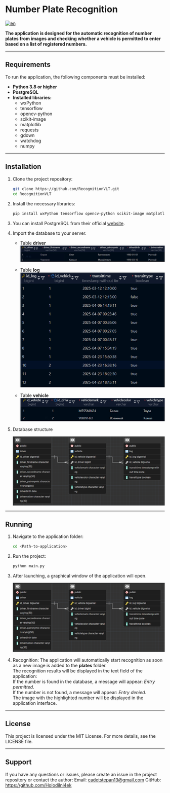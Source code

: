 # Number Plate Recognition

[![en](https://img.shields.io/badge/lang-en-red.svg)](https://github.com/Holodilni4ek/license_plate_recognition/blob/master/README.md)

**The application is designed for the automatic recognition of number plates from images and checking whether a vehicle is permitted to enter based on a list of registered numbers.**

---

## Requirements

To run the application, the following components must be installed:

- **Python 3.8 or higher**
- **PostgreSQL**
- **Installed libraries:**
  - wxPython
  - tensorflow
  - opencv-python
  - scikit-image
  - matplotlib
  - requests
  - gdown
  - watchdog
  - numpy

---

## Installation

1. Clone the project repository:

   ```bash
   git clone https://github.com/RecognitionVLT.git
   cd RecognitionVLT
   ```

2. Install the necessary libraries:

    ```bash
    pip install wxPython tensorflow opencv-python scikit-image matplotlib requests gdown watchdog numpy
    ```

3. You can install PostgreSQL from their official [website](https://www.postgresql.org/).

4. Import the database to your server.

    - Table **driver**
    ![alt text](docs/image-1.png)

    - Table **log**
    ![alt text](docs/image-2.png)

    - Table **vehicle**
    ![alt text](docs/image-3.png)

5. Database structure

    ![alt text](docs/image.png)

---

## Running

1. Navigate to the application folder:

    ```bash
    cd <Path-to-application>
    ```

2. Run the project:

    ```bash
    python main.py
    ```

3. After launching, a graphical window of the application will open.

    ![alt text](docs/image.png)

4. Recognition:
    The application will automatically start recognition as soon as a new image is added to the **plates** folder.\
    The recognition results will be displayed in the text field of the application:\
    If the number is found in the database, a message will appear: *Entry permitted*.\
    If the number is not found, a message will appear: *Entry denied*.\
    The image with the highlighted number will be displayed in the application interface.

---

## License

This project is licensed under the MIT License. For more details, see the LICENSE file.

---

## Support

If you have any questions or issues, please create an issue in the project repository or contact the author:
    Email: <cadetstepan13@gmail.com>
    GitHub: <https://github.com/Holodilni4ek>

